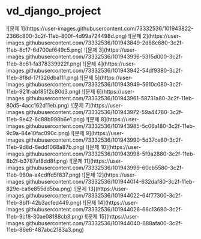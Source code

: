 # vd_django_project

<div>
![문제 1](https://user-images.githubusercontent.com/73332536/101943822-2366c800-3c2f-11eb-800f-4d99a724498d.png)
![문제 2](https://user-images.githubusercontent.com/73332536/101943849-2d88c680-3c2f-11eb-8c17-6d700ef649c5.png)
![문제 3](https://user-images.githubusercontent.com/73332536/101943936-5315d000-3c2f-11eb-8c61-fa378339922f.png)
![문제 4](https://user-images.githubusercontent.com/73332536/101943942-54df9380-3c2f-11eb-8f8d-17f326dba111.png)
![문제 5](https://user-images.githubusercontent.com/73332536/101943949-5610c080-3c2f-11eb-921f-abf85f2c80d3.png)
![문제 6](https://user-images.githubusercontent.com/73332536/101943961-58731a80-3c2f-11eb-80d5-4acc162d11eb.png)
![문제 7](https://user-images.githubusercontent.com/73332536/101943972-59a44780-3c2f-11eb-9e42-6c88b998b6e1.png)
![문제 8](https://user-images.githubusercontent.com/73332536/101943985-5c06a180-3c2f-11eb-9c9a-84e10fac090c.png)
![문제 9](https://user-images.githubusercontent.com/73332536/101943990-5d37ce80-3c2f-11eb-9d8d-6edd1068a87b.png)
![문제 10](https://user-images.githubusercontent.com/73332536/101943998-5f9a2880-3c2f-11eb-8b2f-b3787af8dd8f.png)
![문제 11](https://user-images.githubusercontent.com/73332536/101943999-60cb5580-3c2f-11eb-980a-a4cdffd5f837.png)
![문제 12](https://user-images.githubusercontent.com/73332536/101944014-632daf80-3c2f-11eb-829e-ca6e855dd5ba.png)
![문제 13](https://user-images.githubusercontent.com/73332536/101944022-64f77300-3c2f-11eb-8bff-42b3acfed449.png)
![문제 14](https://user-images.githubusercontent.com/73332536/101944026-66c13680-3c2f-11eb-9cf8-30ae08188cb3.png)
![문제 15](https://user-images.githubusercontent.com/73332536/101944040-688afa00-3c2f-11eb-86e6-487abc2183a3.png)
</div>
